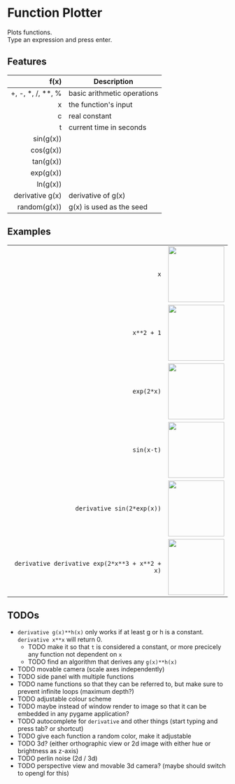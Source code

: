 # Function Plotter

Plots functions.  
Type an expression and press enter.

## Features

| f(x)            | Description              |
| ---------------:| ------------------------ |
| \+, \-, \*, \/, \*\*, \% | basic arithmetic operations |
| x               | the function's input     |
| c               | real constant            |
| t               | current time in seconds  |
| sin(g(x))       |                          |
| cos(g(x))       |                          |
| tan(g(x))       |                          |
| exp(g(x))       |                          |
| ln(g(x))        |                          |
| derivative g(x) | derivative of g(x)       |
| random(g(x))    | g(x) is used as the seed |

## Examples

|                                              |     |
| --------------------------------------------:|:---:|
|                                           `x`| <img src="https://i.imgur.com/Z7kFGZz.png" width="128px" /> |
|                                    `x**2 + 1`| <img src="https://i.imgur.com/HlaQSd7.png?2" width="128px" /> |
|                                    `exp(2*x)`| <img src="https://i.imgur.com/gB63azZ.png" width="128px" /> |
|                                    `sin(x-t)`| <img src="https://i.imgur.com/ezimZJN.gif" width="128px" /> |
|                    `derivative sin(2*exp(x))`| <img src="https://i.imgur.com/JEB9lWZ.png" width="128px" /> |
|`derivative derivative exp(2*x**3 + x**2 + x)`| <img src="https://i.imgur.com/JEB9lWZ.png" width="128px" /> |

## TODOs

- `derivative g(x)**h(x)` only works if at least g or h is a constant. `derivative x**x` will return 0.
  - TODO make it so that `t` is considered a constant, or more precicely any function not dependent on `x`
  - TODO find an algorithm that derives any `g(x)**h(x)`
- TODO movable camera (scale axes independently)
- TODO side panel with multiple functions
- TODO name functions so that they can be referred to, but make sure to prevent infinite loops (maximum depth?)
- TODO adjustable colour scheme
- TODO maybe instead of window render to image so that it can be embedded in any pygame application?
- TODO autocomplete for `derivative` and other things (start typing and press tab? or shortcut)
- TODO give each function a random color, make it adjustable
- TODO 3d? (either orthographic view or 2d image with either hue or brightness as z-axis)
- TODO perlin noise (2d / 3d)
- TODO perspective view and movable 3d camera? (maybe should switch to opengl for this)
